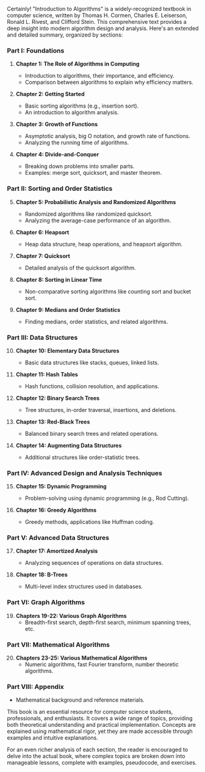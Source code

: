 Certainly! "Introduction to Algorithms" is a widely-recognized textbook in computer science, written by Thomas H. Cormen, Charles E. Leiserson, Ronald L. Rivest, and Clifford Stein. This comprehensive text provides a deep insight into modern algorithm design and analysis. Here's an extended and detailed summary, organized by sections:

### Part I: Foundations

1. **Chapter 1: The Role of Algorithms in Computing**
   - Introduction to algorithms, their importance, and efficiency. 
   - Comparison between algorithms to explain why efficiency matters.

2. **Chapter 2: Getting Started**
   - Basic sorting algorithms (e.g., insertion sort).
   - An introduction to algorithm analysis.

3. **Chapter 3: Growth of Functions**
   - Asymptotic analysis, big O notation, and growth rate of functions.
   - Analyzing the running time of algorithms.

4. **Chapter 4: Divide-and-Conquer**
   - Breaking down problems into smaller parts.
   - Examples: merge sort, quicksort, and master theorem.

### Part II: Sorting and Order Statistics

5. **Chapter 5: Probabilistic Analysis and Randomized Algorithms**
   - Randomized algorithms like randomized quicksort.
   - Analyzing the average-case performance of an algorithm.

6. **Chapter 6: Heapsort**
   - Heap data structure, heap operations, and heapsort algorithm.

7. **Chapter 7: Quicksort**
   - Detailed analysis of the quicksort algorithm.

8. **Chapter 8: Sorting in Linear Time**
   - Non-comparative sorting algorithms like counting sort and bucket sort.

9. **Chapter 9: Medians and Order Statistics**
   - Finding medians, order statistics, and related algorithms.

### Part III: Data Structures

10. **Chapter 10: Elementary Data Structures**
    - Basic data structures like stacks, queues, linked lists.

11. **Chapter 11: Hash Tables**
    - Hash functions, collision resolution, and applications.

12. **Chapter 12: Binary Search Trees**
    - Tree structures, in-order traversal, insertions, and deletions.

13. **Chapter 13: Red-Black Trees**
    - Balanced binary search trees and related operations.

14. **Chapter 14: Augmenting Data Structures**
    - Additional structures like order-statistic trees.

### Part IV: Advanced Design and Analysis Techniques

15. **Chapter 15: Dynamic Programming**
    - Problem-solving using dynamic programming (e.g., Rod Cutting).

16. **Chapter 16: Greedy Algorithms**
    - Greedy methods, applications like Huffman coding.

### Part V: Advanced Data Structures

17. **Chapter 17: Amortized Analysis**
    - Analyzing sequences of operations on data structures.

18. **Chapter 18: B-Trees**
    - Multi-level index structures used in databases.

### Part VI: Graph Algorithms

19. **Chapters 19-22: Various Graph Algorithms**
    - Breadth-first search, depth-first search, minimum spanning trees, etc.

### Part VII: Mathematical Algorithms

20. **Chapters 23-25: Various Mathematical Algorithms**
    - Numeric algorithms, fast Fourier transform, number theoretic algorithms.

### Part VIII: Appendix

- Mathematical background and reference materials.

This book is an essential resource for computer science students, professionals, and enthusiasts. It covers a wide range of topics, providing both theoretical understanding and practical implementation. Concepts are explained using mathematical rigor, yet they are made accessible through examples and intuitive explanations.

For an even richer analysis of each section, the reader is encouraged to delve into the actual book, where complex topics are broken down into manageable lessons, complete with examples, pseudocode, and exercises.